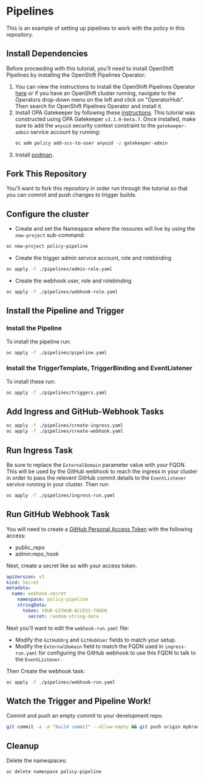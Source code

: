 # Pipelines

This is an example of setting up pipelines to work with the policy in this
repository.

## Install Dependencies

Before proceeding with this tutorial, you'll need to install OpenShift
Pipelines by installing the OpenShift Pipelines Operator:
1. You can view the instructions to install the OpenShift Pipelines Operator
   [here](https://github.com/openshift/tektoncd-pipeline-operator) or if you
   have an OpenShift cluster running, navigate to the Operators drop-down menu
   on the left and click on "OperatorHub". Then search for OpenShift Pipelines
   Operator and install it.
1. Install OPA Gatekeeper by following these
   [instructions](https://github.com/open-policy-agent/gatekeeper#installation).
   This tutorial was constructed using OPA Gatekeeper `v3.1.0-beta.7`. Once
   installed, make sure to add the `anyuid` security context constraint to the
   `gatekeeper-admin` service account by running:
   ```bash
   oc adm policy add-scc-to-user anyuid -z gatekeeper-admin
   ```
1. Install [podman](https://podman.io/).

## Fork This Repository

You'll want to fork this repository in order run through the tutorial so that
you can commit and push changes to trigger builds.

## Configure the cluster

- Create and set the Namespace where the resoures will live by using the
  `new-project` sub-command:

```bash
oc new-project policy-pipeline
```

- Create the trigger admin service account, role and rolebinding

```bash
oc apply -f ./pipelines/admin-role.yaml
```

- Create the webhook user, role and rolebinding

```bash
oc apply -f ./pipelines/webhook-role.yaml
```

## Install the Pipeline and Trigger

### Install the Pipeline

To install the pipeline run:

```bash
oc apply -f ./pipelines/pipeline.yaml
```

### Install the TriggerTemplate, TriggerBinding and EventListener

To install these run:

```bash
oc apply -f ./pipelines/triggers.yaml
```

## Add Ingress and GitHub-Webhook Tasks

```bash
oc apply -f ./pipelines/create-ingress.yaml
oc apply -f ./pipelines/create-webhook.yaml
```

## Run Ingress Task

Be sure to replace the `ExternalDomain` parameter value with your FQDN. This
will be used by the GitHub webhook to reach the ingress in your cluster in
order to pass the relevent GitHub commit details to the `EventListener` service
running in your cluster. Then run:

```bash
oc apply -f ./pipelines/ingress-run.yaml
```

## Run GitHub Webhook Task

You will need to create a [GitHub Personal Access
Token](https://help.github.com/en/articles/creating-a-personal-access-token-for-the-command-line#creating-a-token)
with the following access:

- public_repo
- admin:repo_hook

Next, create a secret like so with your access token.

```yaml
apiVersion: v1
kind: Secret
metadata:
  name: webhook-secret
    namespace: policy-pipeline
    stringData:
      token: YOUR-GITHUB-ACCESS-TOKEN
        secret: random-string-data
```

Next you'll want to edit the `webhook-run.yaml` file:
- Modify the `GitHubOrg` and `GitHubUser` fields to match your setup.
- Modify the `ExternalDomain` field to match the FQDN used in
  `ingress-run.yaml` for configuring the GitHub webhook to use this FQDN to
  talk to the `EventListener`.

Then Create the webhook task:

```bash
oc apply -f ./pipelines/webhook-run.yaml
```

## Watch the Trigger and Pipeline Work!

Commit and push an empty commit to your development repo.

```bash
git commit -a -m "build commit" --allow-empty && git push origin mybranch
```

## Cleanup

Delete the namespaces:

```bash
oc delete namespace policy-pipeline
```
